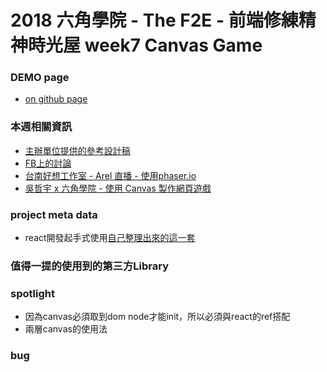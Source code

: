 # 2018 六角學院 - The F2E - 前端修練精神時光屋 week7 Canvas Game


### DEMO page
- [on github page](https://akari0624.github.io/hexSchoolWeek7_canvasGame/)

### 本週相關資訊
- [主辦單位提供的參考設計稿](https://hackmd.io/N5yEjm2vSx6D41qAbJGDmw)
- [FB上的討論](https://www.facebook.com/groups/173311386703334/permalink/205522040148935/?comment_id=210657632968709&notif_id=1532268120217882&notif_t=group_comment_follow)
- [台南好想工作室 - Arel 直播 - 使用phaser.io](https://www.youtube.com/watch?v=p-V6adV2unQ)
- [吳哲宇 x 六角學院 - 使用 Canvas 製作網頁遊戲](https://www.youtube.com/watch?v=sOHcx9jekzs&feature=youtu.be)

### project meta data

- react開發起手式使用[自己整理出來的這一套](https://github.com/akari0624/react-starter-boilerplate) 


### 值得一提的使用到的第三方Library


### spotlight
- 因為canvas必須取到dom node才能init，所以必須與react的ref搭配
- 兩層canvas的使用法

### bug





